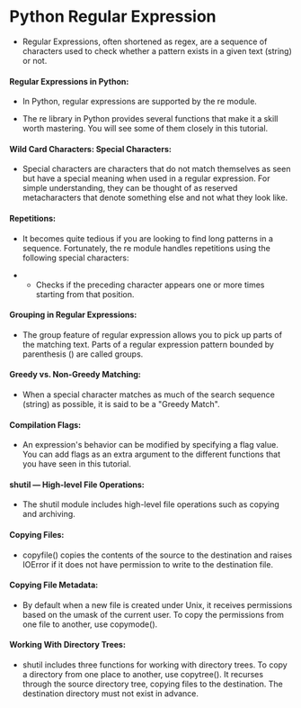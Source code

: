 # Python Regular Expression
- Regular Expressions, often shortened as regex, are a sequence of characters used to check whether a pattern exists in a given text (string) or not.

#### Regular Expressions in Python:
- In Python, regular expressions are supported by the re module.

- The re library in Python provides several functions that make it a skill worth mastering. You will see some of them closely in this tutorial.

#### Wild Card Characters: Special Characters:
- Special characters are characters that do not match themselves as seen but have a special meaning when used in a regular expression. For simple understanding, they can be thought of as reserved metacharacters that denote something else and not what they look like.

#### Repetitions:
- It becomes quite tedious if you are looking to find long patterns in a sequence. Fortunately, the re module handles repetitions using the following special characters:

+ - Checks if the preceding character appears one or more times starting from that position.

#### Grouping in Regular Expressions:
- The group feature of regular expression allows you to pick up parts of the matching text. Parts of a regular expression pattern bounded by parenthesis () are called groups.

#### Greedy vs. Non-Greedy Matching:
- When a special character matches as much of the search sequence (string) as possible, it is said to be a "Greedy Match".

#### Compilation Flags:
- An expression's behavior can be modified by specifying a flag value. You can add flags as an extra argument to the different functions that you have seen in this tutorial.


#### shutil — High-level File Operations:
- The shutil module includes high-level file operations such as copying and archiving.

#### Copying Files:
- copyfile() copies the contents of the source to the destination and raises IOError if it does not have permission to write to the destination file.

#### Copying File Metadata:
- By default when a new file is created under Unix, it receives permissions based on the umask of the current user. To copy the permissions from one file to another, use copymode().

#### Working With Directory Trees:
- shutil includes three functions for working with directory trees. To copy a directory from one place to another, use copytree(). It recurses through the source directory tree, copying files to the destination. The destination directory must not exist in advance.